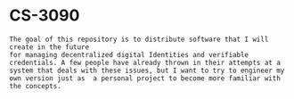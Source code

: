 # CS-3090

    The goal of this repository is to distribute software that I will create in the future
    for managing decentralized digital Identities and verifiable credentials. A few people have already thrown in their attempts at a system that deals with these issues, but I want to try to engineer my own version just as  a personal project to become more familiar with the concepts. 
